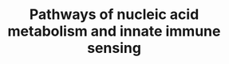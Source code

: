 ---
annotations:
- type: Pathway Ontology
  value: altered DNA repair pathway
- type: Pathway Ontology
  value: signaling pathway in the innate immune response
authors:
- DeSl
- MaintBot
- Laurent
- Egonw
description: Cytosolic DNA and RNA can lead to innate immune sensing via three paths.
  DNA is sensed by cGAS, which activates STING. RNA is sensed by MDA5 and RIG-I, which
  activates MAVS. An activation of STING or MAVS lead to phosphorylation of IFR3,
  which triggers innate immune responses.  This pathway was inspired by Chapter 14
  of the 5th edition of the book of Blau (in press).
last-edited: 2021-06-16
organisms:
- Homo sapiens
redirect_from:
- /index.php/Pathway:WP4705
- /instance/WP4705
schema-jsonld:
- '@context': https://schema.org/
  '@id': https://wikipathways.github.io/pathways/WP4705.html
  '@type': Dataset
  creator:
    '@type': Organization
    name: WikiPathways
  description: Cytosolic DNA and RNA can lead to innate immune sensing via three paths.
    DNA is sensed by cGAS, which activates STING. RNA is sensed by MDA5 and RIG-I,
    which activates MAVS. An activation of STING or MAVS lead to phosphorylation of
    IFR3, which triggers innate immune responses.  This pathway was inspired by Chapter
    14 of the 5th edition of the book of Blau (in press).
  keywords:
  - OAS1
  - RIG-I
  - Nucleotide
  - DNA sensing pathway led by cGAS
  - MAVS
  - short
  - repair
  - ssDNA
  - pools
  - cGAS
  - TMEM173
  - dsRNA
  - ADAR
  - dN
  - fragments
  - RNA sensing pathways led by MDA5 and RIG-I
  - rRNA
  - DDX58
  - subunit A
  - 'excision '
  - TREX1
  - IRF3
  - RNase H2
  - Type I signalling
  - cDNA
  - STING
  - Adenosine
  - SAMHD1
  - subunit B
  - DNA
  - mRNA
  - ISGs
  - Type II signalling
  - dsDNA
  - Retroelement
  - RNase T2
  - RNase L
  - MDA5
  - 'dNTP '
  - replication
  - IFIH1
  - Inosine
  - subunit C
  - IFNB
  license: CC0
  name: Pathways of nucleic acid metabolism and innate immune sensing
seo: CreativeWork
title: Pathways of nucleic acid metabolism and innate immune sensing
wpid: WP4705
---